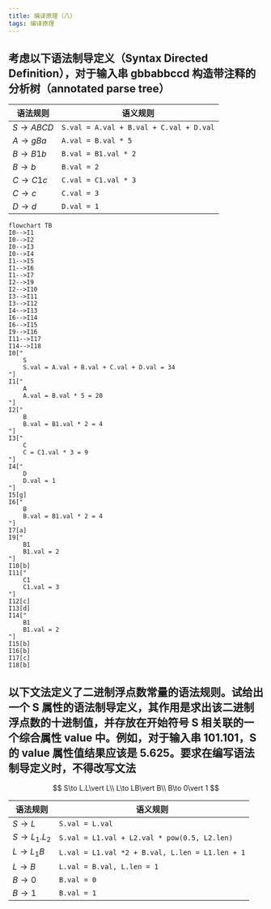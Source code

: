 ```yaml
---
title: 编译原理（八）
tags: 编译原理
---
```


## 考虑以下语法制导定义（Syntax Directed Definition），对于输入串 gbbabbccd 构造带注释的分析树（annotated parse tree）

| 语法规则    | 语义规则                                |
| ----------- | --------------------------------------- |
| $S\to ABCD$ | `S.val = A.val + B.val + C.val + D.val` |
| $A\to gBa$  | `A.val = B.val * 5`                     |
| $B\to B1b$  | `B.val = B1.val * 2`                    |
| $B\to b$    | `B.val = 2`                             |
| $C\to C1c$  | `C.val = C1.val * 3`                    |
| $C\to c$    | `C.val = 3`                             |
| $D\to d$    | `D.val = 1`                             |

```mermaid
flowchart TB
I0-->I1
I0-->I2
I0-->I3
I0-->I4
I1-->I5
I1-->I6
I1-->I7
I2-->I9
I2-->I10
I3-->I11
I3-->I12
I4-->I13
I6-->I14
I6-->I15
I9-->I16
I11-->I17
I14-->I18
I0["
    S
    S.val = A.val + B.val + C.val + D.val = 34
"]
I1["
    A
    A.val = B.val * 5 = 20
"]
I2["
    B
    B.val = B1.val * 2 = 4
"]
I3["
    C
    C = C1.val * 3 = 9
"]
I4["
    D
    D.val = 1
"]
I5[g]
I6["
    B
    B.val = B1.val * 2 = 4
"]
I7[a]
I9["
    B1
    B1.val = 2
"]
I10[b]
I11["
    C1
    C1.val = 3
"]
I12[c]
I13[d]
I14["
    B1
    B1.val = 2
"]
I15[b]
I16[b]
I17[c]
I18[b]
```

## 以下文法定义了二进制浮点数常量的语法规则。试给出一个 S 属性的语法制导定义，其作用是求出该二进制浮点数的十进制值，并存放在开始符号 S 相关联的一个综合属性 value 中。例如，对于输入串 101.101，S 的 value 属性值结果应该是 5.625。要求在编写语法制导定义时，不得改写文法

$$
S\to L.L\vert L\\
L\to LB\vert B\\
B\to 0\vert 1
$$

| 语法规则       | 语义规则                                        |
| -------------- | ----------------------------------------------- |
| $S\to L$       | `S.val = L.val`                                 |
| $S\to L_1.L_2$ | `S.val = L1.val + L2.val * pow(0.5, L2.len)`    |
| $L\to L_1B$    | `L.val = L1.val *2 + B.val, L.len = L1.len + 1` |
| $L\to B$       | `L.val = B.val, L.len = 1`                      |
| $B\to 0$       | `B.val = 0`                                     |
| $B\to 1$       | `B.val = 1`                                     |
